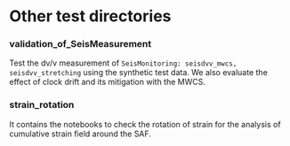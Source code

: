 # Other test directories

### validation_of_SeisMeasurement
Test the dv/v measurement of `SeisMonitoring: seisdvv_mwcs, seisdvv_stretching` using the synthetic test data. We also evaluate the effect of clock drift and its mitigation with the MWCS.

### strain_rotation
It contains the notebooks to check the rotation of strain for the analysis of cumulative strain field around the SAF.

